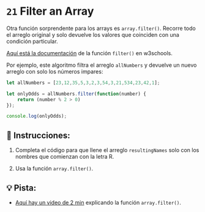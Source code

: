 # `21` Filter an Array

Otra función sorprendente para los arrays es `array.filter()`. Recorre todo el arreglo original y solo devuelve los valores que coinciden con una condición particular.

[Aquí está la documentación](https://www.w3schools.com/jsref/jsref_filter.asp) de la función `filter()` en w3schools.

Por ejemplo, este algoritmo filtra el arreglo `allNumbers` y devuelve un nuevo arreglo con solo los números impares:

```js
let allNumbers = [23,12,35,5,3,2,3,54,3,21,534,23,42,1];

let onlyOdds = allNumbers.filter(function(number) {
	return (number % 2 > 0)
});

console.log(onlyOdds);
```

## 📝 Instrucciones:

1. Completa el código para que llene el arreglo `resultingNames` solo con los nombres que comienzan con la letra R.

2. Usa la función `array.filter()`.

## 💡 Pista:

+ [Aquí hay un video de 2 min](https://www.youtube.com/watch?v=0qsFDFC2oEE) explicando la función `array.filter()`.
